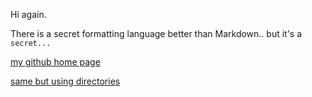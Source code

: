 Hi again.

There is a secret formatting language better than Markdown.. but it's a ```secret...```

[my github home page](https://warren231.github.io/cse15l-lab-reports/)

[same but using directories](index.md)
